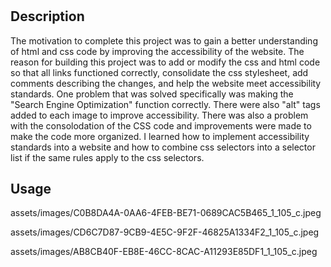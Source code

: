 # <module-01-accessibility-standards>

## Description

The motivation to complete this project was to gain a better understanding of html and css code by improving the accessibility of the website. 
The reason for building this project was to add or modify the css and html code so that all links functioned correctly, consolidate the css stylesheet, add comments describing the changes, and help the website meet accessibility standards.
One problem that was solved specifically was making the "Search Engine Optimization" function correctly. There were also "alt" tags added to each image to improve accessibility. There was also a problem with the consolodation of the CSS code and improvements were made to make the code more organized.
I learned how to implement accessibility standards into a website and how to combine css selectors into a selector list if the same rules apply to the css selectors.

## Usage

assets/images/C0B8DA4A-0AA6-4FEB-BE71-0689CAC5B465_1_105_c.jpeg

assets/images/CD6C7D87-9CB9-4E5C-9F2F-46825A1334F2_1_105_c.jpeg

assets/images/AB8CB40F-EB8E-46CC-8CAC-A11293E85DF1_1_105_c.jpeg
